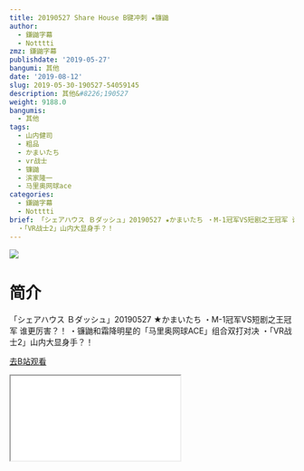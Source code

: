 ```yaml
---
title: 20190527 Share House B键冲刺 ★镰鼬
author:
  - 鎌鼬字幕
  - Notttti
zmz: 鎌鼬字幕
publishdate: '2019-05-27'
bangumi: 其他
date: '2019-08-12'
slug: 2019-05-30-190527-54059145
description: 其他&#8226;190527
weight: 9188.0
bangumis:
  - 其他
tags:
  - 山内健司
  - 粗品
  - かまいたち
  - vr战士
  - 镰鼬
  - 滨家隆一
  - 马里奥网球ace
categories:
  - 鎌鼬字幕
  - Notttti
brief: 「シェアハウス Ｂダッシュ」20190527 ★かまいたち ・M-1冠军VS短剧之王冠军 谁更厉害？！ ・镰鼬和霜降明星的「马里奥网球ACE」组合双打对决
  ・「VR战士2」山内大显身手？！
---
```

![](https://raw.githubusercontent.com/tcgriffith/owaraisite/master/static/tmpimg/022e98c9072e2d86597a4a84dea21eb47cfbd638.jpg.480.jpg)
# 简介  
「シェアハウス Ｂダッシュ」20190527 ★かまいたち 
・M-1冠军VS短剧之王冠军 谁更厉害？！
・镰鼬和霜降明星的「马里奥网球ACE」组合双打对决
・「VR战士2」山内大显身手？！  

[去B站观看](https://www.bilibili.com/video/av54059145/)
<div class ="resp-container"><iframe class="testiframe" src="//player.bilibili.com/player.html?aid=54059145"", scrolling="no", allowfullscreen="true" > </iframe></div> 
